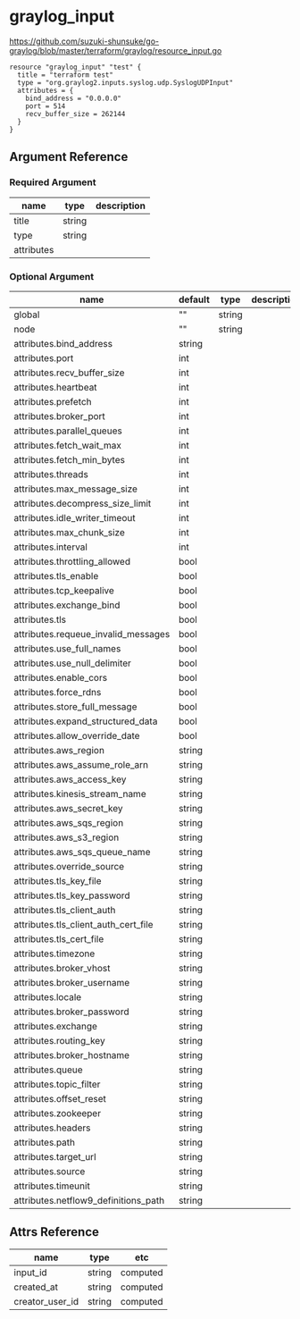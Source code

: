 # graylog_input

https://github.com/suzuki-shunsuke/go-graylog/blob/master/terraform/graylog/resource_input.go

```
resource "graylog_input" "test" {
  title = "terraform test"
  type = "org.graylog2.inputs.syslog.udp.SyslogUDPInput"
  attributes = {
    bind_address = "0.0.0.0"
    port = 514
    recv_buffer_size = 262144
  }
}
```

## Argument Reference

### Required Argument

name | type | description
--- | --- | ---
title | string |
type | string |
attributes | |

### Optional Argument

name | default | type | description
--- | --- | --- | ---
global | "" | string |
node | "" | string |
attributes.bind_address | string |
attributes.port | int |
attributes.recv_buffer_size | int |
attributes.heartbeat | int |
attributes.prefetch | int |
attributes.broker_port | int |
attributes.parallel_queues | int |
attributes.fetch_wait_max | int |
attributes.fetch_min_bytes | int |
attributes.threads | int |
attributes.max_message_size | int |
attributes.decompress_size_limit | int |
attributes.idle_writer_timeout | int |
attributes.max_chunk_size | int |
attributes.interval | int |
attributes.throttling_allowed | bool |
attributes.tls_enable | bool |
attributes.tcp_keepalive | bool |
attributes.exchange_bind | bool |
attributes.tls | bool |
attributes.requeue_invalid_messages | bool |
attributes.use_full_names | bool |
attributes.use_null_delimiter | bool |
attributes.enable_cors | bool |
attributes.force_rdns | bool |
attributes.store_full_message | bool |
attributes.expand_structured_data | bool |
attributes.allow_override_date | bool |
attributes.aws_region | string |
attributes.aws_assume_role_arn | string |
attributes.aws_access_key | string |
attributes.kinesis_stream_name | string |
attributes.aws_secret_key | string |
attributes.aws_sqs_region | string |
attributes.aws_s3_region | string |
attributes.aws_sqs_queue_name | string |
attributes.override_source | string |
attributes.tls_key_file | string |
attributes.tls_key_password | string |
attributes.tls_client_auth | string |
attributes.tls_client_auth_cert_file | string |
attributes.tls_cert_file | string |
attributes.timezone | string |
attributes.broker_vhost | string |
attributes.broker_username | string |
attributes.locale | string |
attributes.broker_password | string |
attributes.exchange | string |
attributes.routing_key | string |
attributes.broker_hostname | string |
attributes.queue | string |
attributes.topic_filter | string |
attributes.offset_reset | string |
attributes.zookeeper | string |
attributes.headers | string |
attributes.path | string |
attributes.target_url | string |
attributes.source | string |
attributes.timeunit | string |
attributes.netflow9_definitions_path | string |

## Attrs Reference

name | type | etc
--- | --- | ---
input_id | string | computed
created_at | string | computed
creator_user_id | string | computed
